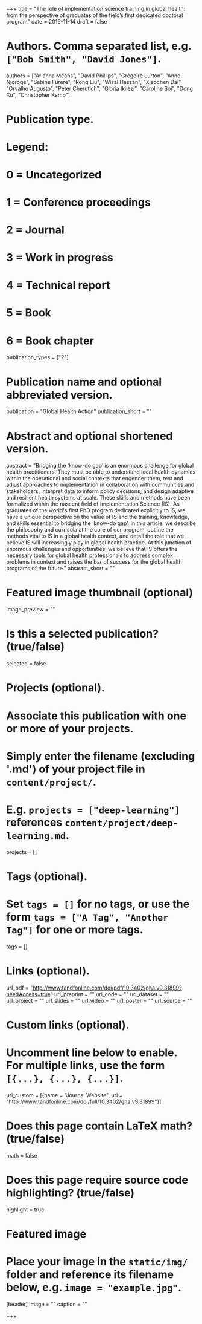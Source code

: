 +++
title = "The role of implementation science training in global health: from the perspective of graduates of the field’s first dedicated doctoral program"
date = 2016-11-14
draft = false

# Authors. Comma separated list, e.g. `["Bob Smith", "David Jones"]`.
authors = ["Arianna Means", "David Phillips", "Grégoire Lurton", "Anne Njoroge", "Sabine Furere", "Rong Liu", "Wisal Hassan", "Xiaochen Dai", "Orvalho Augusto", "Peter Cherutich", "Gloria Ikilezi", "Caroline Soi", "Dong Xu", "Christopher Kemp"]

# Publication type.
# Legend:
# 0 = Uncategorized
# 1 = Conference proceedings
# 2 = Journal
# 3 = Work in progress
# 4 = Technical report
# 5 = Book
# 6 = Book chapter
publication_types = ["2"]

# Publication name and optional abbreviated version.
publication = "Global Health Action"
publication_short = ""

# Abstract and optional shortened version.
abstract = "Bridging the ‘know-do gap’ is an enormous challenge for global health practitioners. They must be able to understand local health dynamics within the operational and social contexts that engender them, test and adjust approaches to implementation in collaboration with communities and stakeholders, interpret data to inform policy decisions, and design adaptive and resilient health systems at scale. These skills and methods have been formalized within the nascent field of Implementation Science (IS). As graduates of the world's first PhD program dedicated explicitly to IS, we have a unique perspective on the value of IS and the training, knowledge, and skills essential to bridging the ‘know-do gap’. In this article, we describe the philosophy and curricula at the core of our program, outline the methods vital to IS in a global health context, and detail the role that we believe IS will increasingly play in global health practice. At this junction of enormous challenges and opportunities, we believe that IS offers the necessary tools for global health professionals to address complex problems in context and raises the bar of success for the global health programs of the future."
abstract_short = ""

# Featured image thumbnail (optional)
image_preview = ""

# Is this a selected publication? (true/false)
selected = false

# Projects (optional).
#   Associate this publication with one or more of your projects.
#   Simply enter the filename (excluding '.md') of your project file in `content/project/`.
#   E.g. `projects = ["deep-learning"]` references `content/project/deep-learning.md`.
projects = []

# Tags (optional).
#   Set `tags = []` for no tags, or use the form `tags = ["A Tag", "Another Tag"]` for one or more tags.
tags = []

# Links (optional).
url_pdf = "http://www.tandfonline.com/doi/pdf/10.3402/gha.v9.31899?needAccess=true"
url_preprint = ""
url_code = ""
url_dataset = ""
url_project = ""
url_slides = ""
url_video = ""
url_poster = ""
url_source = ""

# Custom links (optional).
#   Uncomment line below to enable. For multiple links, use the form `[{...}, {...}, {...}]`.
url_custom = [{name = "Journal Website", url = "http://www.tandfonline.com/doi/full/10.3402/gha.v9.31899"}]

# Does this page contain LaTeX math? (true/false)
math = false

# Does this page require source code highlighting? (true/false)
highlight = true

# Featured image
# Place your image in the `static/img/` folder and reference its filename below, e.g. `image = "example.jpg"`.
[header]
image = ""
caption = ""

+++
